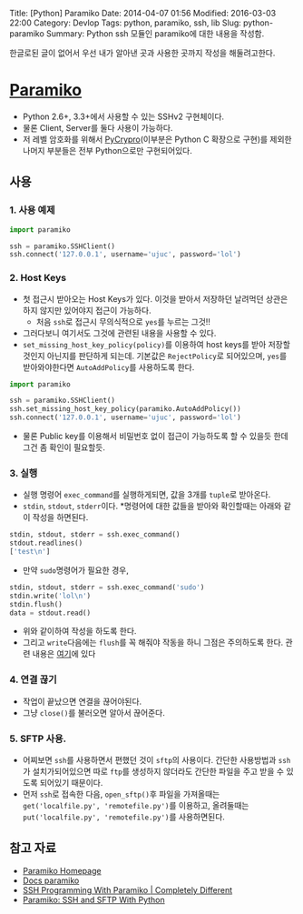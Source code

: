 Title: [Python] Paramiko
Date: 2014-04-07 01:56
Modified: 2016-03-03 22:00
Category: Devlop
Tags: python, paramiko, ssh, lib
Slug: python-paramiko
Summary: Python ssh 모듈인 paramiko에 대한 내용을 작성함.

한글로된 글이 없어서 우선 내가 알아낸 곳과 사용한 곳까지 작성을 해둘려고한다.

[Paramiko][1]
=====

* Python 2.6+, 3.3+에서 사용할 수 있는 SSHv2 구현체이다.
* 물론 Client, Server를 둘다 사용이 가능하다.
* 저 레벨 암호화를 위해서 [PyCrypro][2](이부분은 Python C 확장으로 구현)를 제외한 나머지 부분들은 전부 Python으로만 구현되어있다.

## 사용

### 1. 사용 예제
```python
import paramiko

ssh = paramiko.SSHClient()
ssh.connect('127.0.0.1', username='ujuc', password='lol')
```

### 2. Host Keys
* 첫 접근시 받아오는 Host Keys가 있다. 이것을 받아서 저장하던 날려먹던 상관은 하지 않지만 있어야지 접근이 가능하다.
  - 처음 `ssh`로 접근시 무의식적으로 `yes`를 누르는 그것!!
* 그러다보니 여기서도 그것에 관련된 내용을 사용할 수 있다. 
* `set_missing_host_key_policy(policy)`를 이용하여 host keys를 받아 저장할 것인지 아닌지를 판단하게 되는데. 기본값은 `RejectPolicy`로 되어있으며, `yes`를 받아와야한다면 `AutoAddPolicy`를 사용하도록 한다.

```python
import paramiko

ssh = paramiko.SSHClient()
ssh.set_missing_host_key_policy(paramiko.AutoAddPolicy())
ssh.connect('127.0.0.1', username='ujuc', password='lol')
```

* 물론 Public key를 이용해서 비밀번호 없이 접근이 가능하도록 할 수 있을듯 한데 그건 좀 확인이 필요할듯.

### 3. 실행
* 실행 명령어 `exec_command`를 실행하게되면, 값을 3개를 `tuple`로 받아온다.
* `stdin`, `stdout`, `stderr`이다.
*명령어에 대한 값들을 받아와 확인할때는 아래와 같이 작성을 하면된다.

```python
stdin, stdout, stderr = ssh.exec_command()
stdout.readlines()
['test\n']
```

* 만약 `sudo`명령어가 필요한 경우,

```python
stdin, stdout, stderr = ssh.exec_command('sudo')
stdin.write('lol\n')
stdin.flush()
data = stdout.read()
```

  - 위와 같이하여 작성을 하도록 한다.
  - 그리고 `write`다음에는 `flush`를 꼭 해줘야 작동을 하니 그점은 주의하도록 한다. 관련 내용은 [여기][3]에 있다

### 4. 연결 끊기
* 작업이 끝났으면 연결을 끊어야된다.
* 그냥 `close()`를 불러오면 알아서 끊어준다.

### 5. SFTP 사용.
* 어찌보면 `ssh`를 사용하면서 편했던 것이 `sftp`의 사용이다. 간단한 사용방법과 `ssh`가 설치가되어있으면 따로 `ftp`를 생성하지 않더라도 간단한 파일을 주고 받을 수 있도록 되어있기 때문이다.
* 먼저 `ssh`로 접속한 다음, `open_sftp()`후 파일을 가져올때는 `get('localfile.py', 'remotefile.py')`를 이용하고, 올려둘때는 `put('localfile.py', 'remotefile.py')`를 사용하면된다.

## 참고 자료
* [Paramiko Homepage][1]
* [Docs paramiko][4]
* [SSH Programming With Paramiko | Completely Different][5]
* [Paramiko: SSH and SFTP With Python][6]

[1]:http://www.paramiko.org/
[2]:http://pycrypto.org/
[3]:http://docs.paramiko.org/en/latest/api/file.html#paramiko.file.BufferedFile.write
[4]:http://docs.paramiko.org/en/latest/index.html
[5]:http://jessenoller.com/blog/2009/02/05/ssh-programming-with-paramiko-completely-different
[6]:http://segfault.in/2010/03/paramiko-ssh-and-sftp-with-python/


